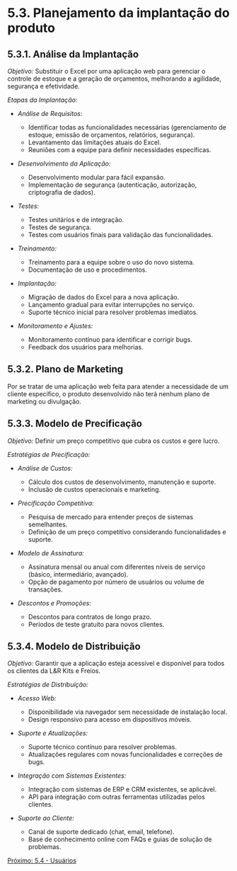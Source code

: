 # 5.3. Planejamento da implantação do produto

## 5.3.1. Análise da Implantação

*Objetivo:* Substituir o Excel por uma aplicação web para gerenciar o controle de estoque e a geração de orçamentos, melhorando a agilidade, segurança e efetividade.

*Etapas da Implantação:*

- *Análise de Requisitos:* 
  - Identificar todas as funcionalidades necessárias (gerenciamento de estoque, emissão de orçamentos, relatórios, segurança).
  - Levantamento das limitações atuais do Excel.
  - Reuniões com a equipe para definir necessidades específicas.

- *Desenvolvimento da Aplicação:*
  - Desenvolvimento modular para fácil expansão.
  - Implementação de segurança (autenticação, autorização, criptografia de dados).

- *Testes:*
  - Testes unitários e de integração.
  - Testes de segurança.
  - Testes com usuários finais para validação das funcionalidades.

- *Treinamento:*
  - Treinamento para a equipe sobre o uso do novo sistema.
  - Documentação de uso e procedimentos.

- *Implantação:*
  - Migração de dados do Excel para a nova aplicação.
  - Lançamento gradual para evitar interrupções no serviço.
  - Suporte técnico inicial para resolver problemas imediatos.

- *Monitoramento e Ajustes:*
  - Monitoramento contínuo para identificar e corrigir bugs.
  - Feedback dos usuários para melhorias.

## 5.3.2. Plano de Marketing

Por se tratar de uma aplicação web feita para atender a necessidade de um cliente específico, o produto desenvolvido não terá nenhum plano de marketing ou divulgação.

## 5.3.3. Modelo de Precificação

*Objetivo:* Definir um preço competitivo que cubra os custos e gere lucro.

*Estratégias de Precificação:*

- *Análise de Custos:*
  - Cálculo dos custos de desenvolvimento, manutenção e suporte.
  - Inclusão de custos operacionais e marketing.

- *Precificação Competitiva:*
  - Pesquisa de mercado para entender preços de sistemas semelhantes.
  - Definição de um preço competitivo considerando funcionalidades e suporte.

- *Modelo de Assinatura:*
  - Assinatura mensal ou anual com diferentes níveis de serviço (básico, intermediário, avançado).
  - Opção de pagamento por número de usuários ou volume de transações.

- *Descontos e Promoções:*
  - Descontos para contratos de longo prazo.
  - Períodos de teste gratuito para novos clientes.

## 5.3.4. Modelo de Distribuição

*Objetivo:* Garantir que a aplicação esteja acessível e disponível para todos os clientes da L&R Kits e Freios.

*Estratégias de Distribuição:*

- *Acesso Web:*
  - Disponibilidade via navegador sem necessidade de instalação local.
  - Design responsivo para acesso em dispositivos móveis.

- *Suporte e Atualizações:*
  - Suporte técnico contínuo para resolver problemas.
  - Atualizações regulares com novas funcionalidades e correções de bugs.

- *Integração com Sistemas Existentes:*
  - Integração com sistemas de ERP e CRM existentes, se aplicável.
  - API para integração com outras ferramentas utilizadas pelos clientes.

- *Suporte ao Cliente:*
  - Canal de suporte dedicado (chat, email, telefone).
  - Base de conhecimento online com FAQs e guias de solução de problemas.

[Próximo: 5.4 - Usuários](5.4-Usuários.md)